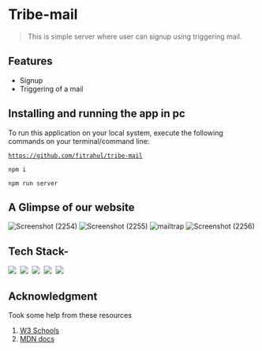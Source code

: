 # Tribe-mail

> This is simple server where user can signup using triggering mail.

## Features

- Signup
- Triggering of a mail

## Installing and running the app in pc

<!-- <hr> -->
To run this application on your local system, execute the following commands on your terminal/command line:

<code>https://github.com/fitrahul/tribe-mail</code>


  <code>npm i</code>

  <code>npm run server</code>
  
## A Glimpse of our website
![Screenshot (2254)](https://user-images.githubusercontent.com/87421972/155943527-1857dea0-0520-4185-ba2b-64c070ddf5b7.png)
![Screenshot (2255)](https://user-images.githubusercontent.com/87421972/155943548-f94c3410-b384-41a1-9543-0988f957e776.png)
![mailtrap](https://user-images.githubusercontent.com/87421972/155943571-7c3587ef-8153-4525-96ef-49ac552249d3.png)
![Screenshot (2256)](https://user-images.githubusercontent.com/87421972/155943587-f4b2a4eb-9fde-496a-b5cf-3e8e66244a7b.png)




  ## Tech Stack-
  
  <img src="https://img.shields.io/badge/JavaScript-F7DF1E?style=for-the-badge&logo=javascript&logoColor=black" />&nbsp;&nbsp;<img src="https://img.shields.io/badge/Node.js-339933?style=for-the-badge&logo=nodedotjs&logoColor=white" />&nbsp;&nbsp;<img src="https://img.shields.io/badge/Express.js-000000?style=for-the-badge&logo=express&logoColor=white" />&nbsp;&nbsp;<img src="https://img.shields.io/badge/MongoDB-4EA94B?style=for-the-badge&logo=mongodb&logoColor=white" />&nbsp;&nbsp;<img src="https://img.shields.io/badge/npm-CB3837?style=for-the-badge&logo=npm&logoColor=white" />&nbsp;&nbsp;

## Acknowledgment
Took some help from these resources 
1) [W3 Schools](https://www.w3schools.com)
2) [MDN docs](https://developer.mozilla.org/en-US/)

